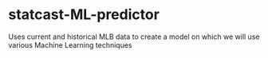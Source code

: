 # statcast-ML-predictor
Uses current and historical MLB data to create a model on which we will use various Machine Learning techniques
